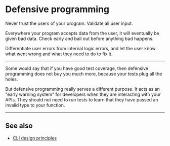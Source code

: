 # Defensive programming

Never trust the users of your program. Validate all user input.

Everywhere your program accepts data from the user, it will eventually be given bad data. Check early and bail out before anything bad happens.

Differentiate user errors from internal logic errors, and let the user know what went wrong and what they need to do to fix it. 

-----

Some would say that if you have good test coverage, then defensive programming does not buy you much more, because your tests plug all the holes.

But defensive programming really serves a different purpose. It acts as an "early warning system" for developers when they are interacting with your APIs. They should not need to run tests to learn that they have passed an invalid type to your function.

-----

## See also

- [CLI design principles](/standards/ui/cli/principles)
